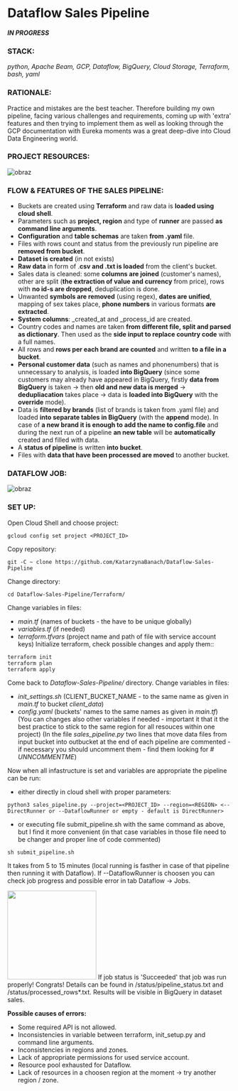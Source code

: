 # Dataflow Sales Pipeline
**_IN PROGRESS_**

### **STACK:**

_python, Apache Beam, GCP, Dataflow, BigQuery, Cloud Storage, Terraform, bash, yaml_

### **RATIONALE:**

Practice and mistakes are the best teacher. Therefore building my own pipeline, facing various challenges and requirements, coming up with 'extra' features and then trying to implement them as well as looking through the GCP documentation with Eureka moments was a great deep-dive into Cloud Data Engineering world.

### **PROJECT RESOURCES:**
![obraz](https://github.com/KatarzynaBanach/Dataflow-Sales-Pipeline/assets/102869680/fa6c674c-e16b-4f00-8f39-fb4b86d46d00)

### **FLOW & FEATURES OF THE SALES PIPELINE:**
* Buckets are created using **Terraform** and raw data is **loaded using cloud shell**.
* Parameters such as **project, region** and type of **runner** are passed **as command line arguments**. 
* **Configuration** and **table schemas** are taken **from .yaml** file.
* Files with rows count and status from the previously run pipeline are **removed from bucket**. 
* **Dataset is created** (in not exists) 
* **Raw data** in form of .**csv and .txt is loaded** from the client's bucket.
* Sales data is cleaned: some **columns are joined** (customer's names), other are split (**the extraction of value and currency** from price), rows with **no id-s are dropped**, deduplication is done.
* Unwanted **symbols are removed** (using regex), **dates are unified**, mapping of sex takes place, **phone numbers** in various formats **are extracted**.
* **System columns**: _created_at and _process_id are created.
* Country codes and names are taken **from different file, split and parsed as dictionary**. Then used as the **side input to replace country code** with a full names.
* All rows and **rows per each brand are counted** and written **to a file in a bucket**.
* **Personal customer data** (such as names and phonenumbers) that is unnecessary to analysis, is loaded **into BigQuery** (since some customers may already have appeared in BigQuery, firstly **data from BigQuery** is taken -> then **old and new data is merged** -> **dedupliacation** takes place -> data is **loaded into BigQuery** with the **override** mode).
* Data is **filtered by brands** (list of brands is taken from .yaml file) and loaded **into separate tables in BigQuery** (with the **append** mode). In case of **a new brand it is enough to add the name to config.file** and during the next run of a pipeline **an new table** will be **automatically** created and filled with data.
* A **status of pipeline** is written **into bucket**.
* Files with **data that have been processed are moved** to another bucket.

### **DATAFLOW JOB:**
![obraz](https://github.com/KatarzynaBanach/Dataflow-Sales-Pipeline/assets/102869680/06c613a4-3058-43c1-bb59-b563a51ac5b2)

### **SET UP:**
Open Cloud Shell and choose project:
```
gcloud config set project <PROJECT_ID>
```
Copy repository:
```
git -C ~ clone https://github.com/KatarzynaBanach/Dataflow-Sales-Pipeline
```
Change directory:
```
cd Dataflow-Sales-Pipeline/Terraform/
```
Change variables in files:
* _main.tf_ (names of buckets - the have to be unique globally)
* _variables.tf_ (if needed)
* _terraform.tfvars_ (project name and path of file with service account keys)
Initialize terraform, check possible changes and apply them::
```
terraform init
terraform plan
terraform apply
```
Come back to _Dataflow-Sales-Pipeline/_ directory.
Change variables in files: 
* _init_settings.sh_ (CLIENT_BUCKET_NAME - to the same name as given in _main.tf_ to bucket _client_data_)
* _config.yaml_ (buckets' names to the same names as given in _main.tf_)
(You can changes also other variables if needed - important it that it the best practice to stick to the same region for all resouces within one project)
(In the file _sales_pipeline.py_ two lines that move data files from input bucket into outbucket at the end of each pipeline are commented - if necessary you should uncomment them - find them looking for _# UNNCOMMENTME_)

Now when all infastructure is set and variables are appropriate the pipeline can be run:
* either directly in cloud shell with proper parameters:
```
python3 sales_pipeline.py --project=<PROJECT_ID> --region=<REGION> <--DirectRunner or --DataflowRunner or empty - default is DirectRunner>
```
* or executing file submit_pipeline.sh with the same command as above, but I find it more convenient (in that case variables in those file need to be changer and proper line of code commented)
```
sh submit_pipeline.sh
```
It takes from 5 to 15 minutes (local running is fasther in case of that pipeline then running it with Dataflow). If --DataflowRunner is choosen you can check job progress and possible error in tab Dataflow -> Jobs.

<img src="[https://your-image-url.type](https://github.com/KatarzynaBanach/Dataflow-Sales-Pipeline/assets/102869680/02b134df-e0ef-4379-bda1-53737223822e)" width="200">
If job status is 'Succeeded' that job was run properly! Congrats!
Details can be found in <output_bucket>/status/pipeline_status.txt and <output_bucket>/status/processed_rows*.txt.
Results will be visible in BigQuery in dataset sales.

**Possible causes of errors:**
* Some required API is not allowed.
* Inconsistencies in variable between terraform, init_setup.py and command line arguments.
* Inconsistencies in regions and zones.
* Lack of appropriate permissions for used service account.
* Resource pool exhausted for Dataflow.
* Lack of resources in a choosen region at the moment -> try another region / zone.
